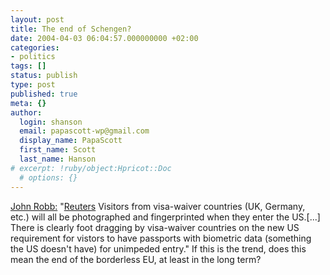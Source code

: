```yaml
---
layout: post
title: The end of Schengen?
date: 2004-04-03 06:04:57.000000000 +02:00
categories:
- politics
tags: []
status: publish
type: post
published: true
meta: {}
author:
  login: shanson
  email: papascott-wp@gmail.com
  display_name: PapaScott
  first_name: Scott
  last_name: Hanson
# excerpt: !ruby/object:Hpricot::Doc
  # options: {}
---
```

<p><a title="John Robb's Weblog" href="http://jrobb.mindplex.org/2004/04/02.html#a4491">John Robb:</a> "<a href="http://wireservice.wired.com/wired/story.asp?section=Breaking&storyId=845381&tw=wn_wire_story">Reuters</a> Visitors from visa-waiver countries (UK, Germany, etc.) will all be photographed and fingerprinted when they enter the US.[...]  There is clearly foot dragging by visa-waiver countries on the new US requirement for vistors to have passports with biometric data (something the US doesn't have) for unimpeded entry." If this is the trend, does this mean the end of the borderless EU, at least in the long term?</p>
